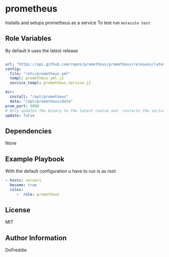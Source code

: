 prometheus
=========
Installs and setups prometheus as a service
To test run `molecule test`

Role Variables
--------------
By default it uses the latest release
```yaml

url: "https://api.github.com/repos/prometheus/prometheus/releases/latest"
config:
  file: "/etc/prometheus.yml"
  templ: prometheus.yml.j2
  service_templ: prometheus.service.j2

dir:
  install: "/opt/prometheus"
  data: "/opt/prometheus/data"
prom_port: 9090
# Only updates the binary to the latest realse and  restarts the serivce
update: false

```
Dependencies
------------

None

Example Playbook
----------------
With the default  configuration u have to run is as root 
```yaml
- hosts: servers
  become: true
  roles:
     -  role: prometheus
```

License
-------

MIT

Author Information
------------------

DnFreddie

